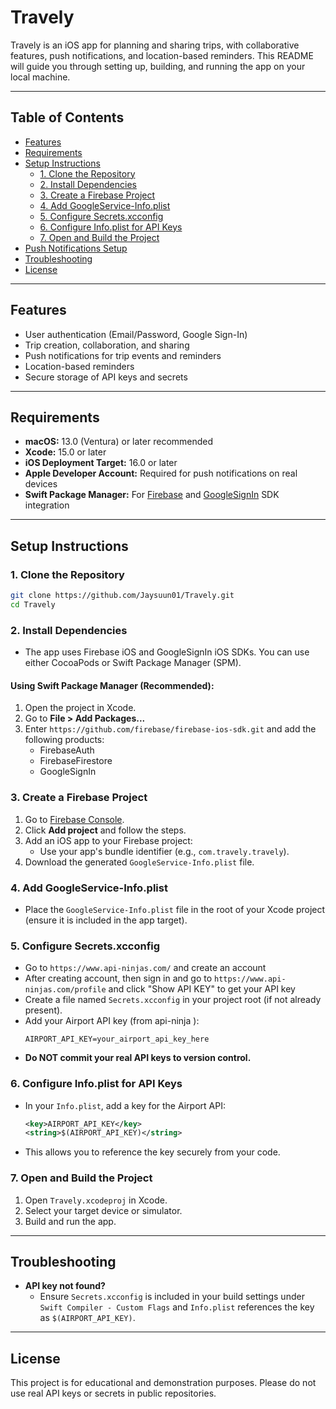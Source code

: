# Travely

Travely is an iOS app for planning and sharing trips, with collaborative features, push notifications, and location-based reminders. This README will guide you through setting up, building, and running the app on your local machine.

---

## Table of Contents

- [Features](#features)
- [Requirements](#requirements)
- [Setup Instructions](#setup-instructions)
  - [1. Clone the Repository](#1-clone-the-repository)
  - [2. Install Dependencies](#2-install-dependencies)
  - [3. Create a Firebase Project](#3-create-a-firebase-project)
  - [4. Add GoogleService-Info.plist](#4-add-googleservice-infoplist)
  - [5. Configure Secrets.xcconfig](#5-configure-secretsxcconfig)
  - [6. Configure Info.plist for API Keys](#6-configure-infoplist-for-api-keys)
  - [7. Open and Build the Project](#7-open-and-build-the-project)
- [Push Notifications Setup](#push-notifications-setup)
- [Troubleshooting](#troubleshooting)
- [License](#license)

---

## Features

- User authentication (Email/Password, Google Sign-In)
- Trip creation, collaboration, and sharing
- Push notifications for trip events and reminders
- Location-based reminders
- Secure storage of API keys and secrets

---

## Requirements

- **macOS:** 13.0 (Ventura) or later recommended
- **Xcode:** 15.0 or later
- **iOS Deployment Target:** 16.0 or later
- **Apple Developer Account:** Required for push notifications on real devices
- **Swift Package Manager:** For [Firebase](https://github.com/firebase/firebase-ios-sdk) and [GoogleSignIn](https://github.com/google/GoogleSignIn-iOS) SDK integration

---

## Setup Instructions

### 1. Clone the Repository

```sh
git clone https://github.com/Jaysuun01/Travely.git
cd Travely
```

### 2. Install Dependencies

- The app uses Firebase iOS and GoogleSignIn iOS SDKs. You can use either CocoaPods or Swift Package Manager (SPM).

#### Using Swift Package Manager (Recommended):

1. Open the project in Xcode.
2. Go to **File > Add Packages...**
3. Enter `https://github.com/firebase/firebase-ios-sdk.git` and add the following products:
   - FirebaseAuth
   - FirebaseFirestore
   - GoogleSignIn

### 3. Create a Firebase Project

1. Go to [Firebase Console](https://console.firebase.google.com/).
2. Click **Add project** and follow the steps.
3. Add an iOS app to your Firebase project:
   - Use your app's bundle identifier (e.g., `com.travely.travely`).
4. Download the generated `GoogleService-Info.plist` file.

### 4. Add GoogleService-Info.plist

- Place the `GoogleService-Info.plist` file in the root of your Xcode project (ensure it is included in the app target).

### 5. Configure Secrets.xcconfig

- Go to `https://www.api-ninjas.com/` and create an account
- After creating account, then sign in and go to `https://www.api-ninjas.com/profile` and click "Show API KEY" to get your API key
- Create a file named `Secrets.xcconfig` in your project root (if not already present).
- Add your Airport API key (from api-ninja ):
  ```
  AIRPORT_API_KEY=your_airport_api_key_here
  ```
- **Do NOT commit your real API keys to version control.**

### 6. Configure Info.plist for API Keys

- In your `Info.plist`, add a key for the Airport API:
  ```xml
  <key>AIRPORT_API_KEY</key>
  <string>$(AIRPORT_API_KEY)</string>
  ```
- This allows you to reference the key securely from your code.

### 7. Open and Build the Project

1. Open `Travely.xcodeproj` in Xcode.
2. Select your target device or simulator.
3. Build and run the app.

---

## Troubleshooting

- **API key not found?**
  - Ensure `Secrets.xcconfig` is included in your build settings under `Swift Compiler - Custom Flags` and `Info.plist` references the key as `$(AIRPORT_API_KEY)`.

---

## License

This project is for educational and demonstration purposes. Please do not use real API keys or secrets in public repositories.
